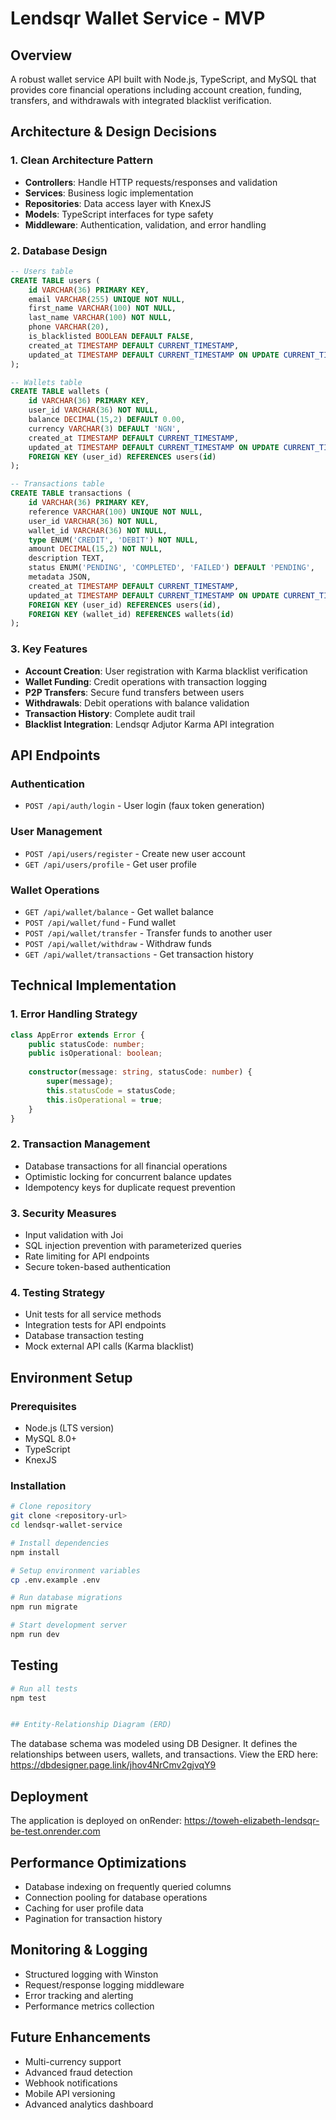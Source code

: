 # Lendsqr Wallet Service - MVP

## Overview
A robust wallet service API built with Node.js, TypeScript, and MySQL that provides core financial operations including account creation, funding, transfers, and withdrawals with integrated blacklist verification.

## Architecture & Design Decisions

### 1. **Clean Architecture Pattern**
- **Controllers**: Handle HTTP requests/responses and validation
- **Services**: Business logic implementation
- **Repositories**: Data access layer with KnexJS
- **Models**: TypeScript interfaces for type safety
- **Middleware**: Authentication, validation, and error handling

### 2. **Database Design**
```sql
-- Users table
CREATE TABLE users (
    id VARCHAR(36) PRIMARY KEY,
    email VARCHAR(255) UNIQUE NOT NULL,
    first_name VARCHAR(100) NOT NULL,
    last_name VARCHAR(100) NOT NULL,
    phone VARCHAR(20),
    is_blacklisted BOOLEAN DEFAULT FALSE,
    created_at TIMESTAMP DEFAULT CURRENT_TIMESTAMP,
    updated_at TIMESTAMP DEFAULT CURRENT_TIMESTAMP ON UPDATE CURRENT_TIMESTAMP
);

-- Wallets table
CREATE TABLE wallets (
    id VARCHAR(36) PRIMARY KEY,
    user_id VARCHAR(36) NOT NULL,
    balance DECIMAL(15,2) DEFAULT 0.00,
    currency VARCHAR(3) DEFAULT 'NGN',
    created_at TIMESTAMP DEFAULT CURRENT_TIMESTAMP,
    updated_at TIMESTAMP DEFAULT CURRENT_TIMESTAMP ON UPDATE CURRENT_TIMESTAMP,
    FOREIGN KEY (user_id) REFERENCES users(id)
);

-- Transactions table
CREATE TABLE transactions (
    id VARCHAR(36) PRIMARY KEY,
    reference VARCHAR(100) UNIQUE NOT NULL,
    user_id VARCHAR(36) NOT NULL,
    wallet_id VARCHAR(36) NOT NULL,
    type ENUM('CREDIT', 'DEBIT') NOT NULL,
    amount DECIMAL(15,2) NOT NULL,
    description TEXT,
    status ENUM('PENDING', 'COMPLETED', 'FAILED') DEFAULT 'PENDING',
    metadata JSON,
    created_at TIMESTAMP DEFAULT CURRENT_TIMESTAMP,
    updated_at TIMESTAMP DEFAULT CURRENT_TIMESTAMP ON UPDATE CURRENT_TIMESTAMP,
    FOREIGN KEY (user_id) REFERENCES users(id),
    FOREIGN KEY (wallet_id) REFERENCES wallets(id)
);
```

### 3. **Key Features**
- **Account Creation**: User registration with Karma blacklist verification
- **Wallet Funding**: Credit operations with transaction logging
- **P2P Transfers**: Secure fund transfers between users
- **Withdrawals**: Debit operations with balance validation
- **Transaction History**: Complete audit trail
- **Blacklist Integration**: Lendsqr Adjutor Karma API integration

## API Endpoints

### Authentication
- `POST /api/auth/login` - User login (faux token generation)

### User Management
- `POST /api/users/register` - Create new user account
- `GET /api/users/profile` - Get user profile

### Wallet Operations
- `GET /api/wallet/balance` - Get wallet balance
- `POST /api/wallet/fund` - Fund wallet
- `POST /api/wallet/transfer` - Transfer funds to another user
- `POST /api/wallet/withdraw` - Withdraw funds
- `GET /api/wallet/transactions` - Get transaction history

## Technical Implementation

### 1. **Error Handling Strategy**
```typescript
class AppError extends Error {
    public statusCode: number;
    public isOperational: boolean;
    
    constructor(message: string, statusCode: number) {
        super(message);
        this.statusCode = statusCode;
        this.isOperational = true;
    }
}
```

### 2. **Transaction Management**
- Database transactions for all financial operations
- Optimistic locking for concurrent balance updates
- Idempotency keys for duplicate request prevention

### 3. **Security Measures**
- Input validation with Joi
- SQL injection prevention with parameterized queries
- Rate limiting for API endpoints
- Secure token-based authentication

### 4. **Testing Strategy**
- Unit tests for all service methods
- Integration tests for API endpoints
- Database transaction testing
- Mock external API calls (Karma blacklist)

## Environment Setup

### Prerequisites
- Node.js (LTS version)
- MySQL 8.0+
- TypeScript
- KnexJS

### Installation
```bash
# Clone repository
git clone <repository-url>
cd lendsqr-wallet-service

# Install dependencies
npm install

# Setup environment variables
cp .env.example .env

# Run database migrations
npm run migrate

# Start development server
npm run dev
```


## Testing
```bash
# Run all tests
npm test


## Entity-Relationship Diagram (ERD)
```
The database schema was modeled using DB Designer. It defines the relationships between users, wallets, and transactions.
View the ERD here:
https://dbdesigner.page.link/jhov4NrCmv2gjvqY9



## Deployment
The application is deployed on onRender: https://toweh-elizabeth-lendsqr-be-test.onrender.com 


## Performance Optimizations
- Database indexing on frequently queried columns
- Connection pooling for database operations
- Caching for user profile data
- Pagination for transaction history

## Monitoring & Logging
- Structured logging with Winston
- Request/response logging middleware
- Error tracking and alerting
- Performance metrics collection

## Future Enhancements
- Multi-currency support
- Advanced fraud detection
- Webhook notifications
- Mobile API versioning
- Advanced analytics dashboard
